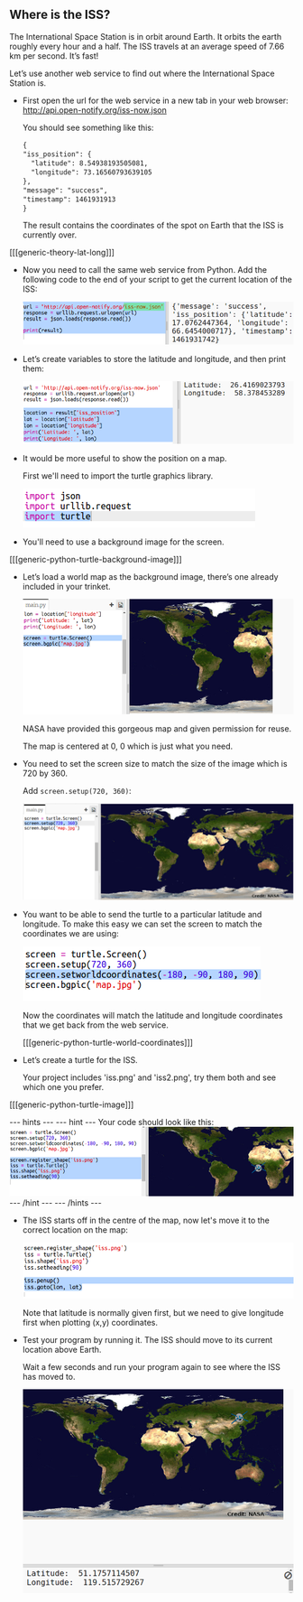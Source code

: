 

## Where is the ISS?

The International Space Station is in orbit around Earth. It orbits the earth roughly every hour and a half. The ISS travels at an average speed of 7.66 km per second. It’s fast! 

Let’s use another web service to find out where the International Space Station is. 

+ First open the url for the web service in a new tab in your web browser: <a href="http://api.open-notify.org/iss-now.json" target="_blank">http://api.open-notify.org/iss-now.json</a>
  
    You should see something like this:
  
    ```
    {
    "iss_position": {
      "latitude": 8.54938193505081, 
      "longitude": 73.16560793639105
    }, 
    "message": "success", 
    "timestamp": 1461931913
    }
    ```
  
    The result contains the coordinates of the spot on Earth that the ISS is currently over. 

[[[generic-theory-lat-long]]]


+ Now you need to call the same web service from Python. Add the following code to the end of your script to get the current location of the ISS:

    ![screenshot](images/iss-location.png)


+ Let’s create variables to store the latitude and longitude, and then print them:

    ![screenshot](images/iss-coordinates.png)

+ It would be more useful to show the position on a map.

    First we'll need to import the turtle graphics library. 
  
    ![screenshot](images/iss-turtle.png)
    
+ You'll need to use a background image for the screen. 

[[[generic-python-turtle-background-image]]]
  
+ Let’s load a world map as the background image, there’s one already included in your trinket.

    ![screenshot](images/iss-map.png)
  
    NASA have provided this gorgeous map and given permission for reuse. 
  
    The map is centered at 0, 0 which is just what you need. 

+ You need to set the screen size to match the size of the image which is 720 by 360. 

    Add `screen.setup(720, 360)`:

    ![screenshot](images/iss-setup.png)
  
+ You want to be able to send the turtle to a particular latitude and longitude. To make this easy we can set the screen to match the coordinates we are using:

    ![screenshot](images/iss-world.png) 
  
    Now the coordinates will match the latitude and longitude coordinates that we get back from the web service. 
    
    [[[generic-python-turtle-world-coordinates]]]

+ Let’s create a turtle for the ISS. 

    Your project includes 'iss.png' and 'iss2.png', try them both and see which one you prefer. 
    
[[[generic-python-turtle-image]]]

--- hints ---
--- hint ---
Your code should look like this:
![screenshot](images/iss-image.png)
--- /hint ---
--- /hints ---
    
+ The ISS starts off in the centre of the map, now let's move it to the correct location on the map:

    ![screenshot](images/iss-plot.png)
  
    Note that latitude is normally given first, but we need to give longitude first when plotting (x,y) coordinates. 

+ Test your program by running it. The ISS should move to its current location above Earth. 

    Wait a few seconds and run your program again to see where the ISS has moved to. 

    ![screenshot](images/iss-plotted.png)




